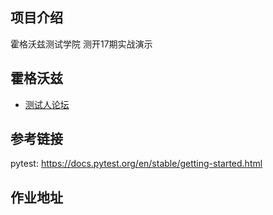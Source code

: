 ## 项目介绍
霍格沃兹测试学院 测开17期实战演示

## 霍格沃兹
- [测试人论坛](https://ceshiren.com/)

## 参考链接
pytest: https://docs.pytest.org/en/stable/getting-started.html
## 作业地址
